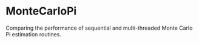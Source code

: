 # MonteCarloPi
Comparing the performance of sequential and multi-threaded Monte Carlo Pi estimation routines.

